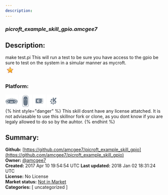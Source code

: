 ```yaml
---
description: 
---
```


### _picroft_example_skill_gpio.amcgee7_  
## Description:  
make test.pi
This will run a test to be sure you have access to the gpio be sure to test on the system in a simular manner as mycroft.  
![](../.gitbook/assets/star.png)  
### Platform:  
 ![Mark I](../.gitbook/assets/mark-1-icon.png)  ![Mark II](../.gitbook/assets/mark-2-icon.png)  ![Picroft](../.gitbook/assets/picroft-icon.png)  ![plasmoid](../.gitbook/assets/kde.png)   
{% hint style="danger" %}
This skill dosnt have any license attatched. It is not adviasable to use this skillnor fork or clone, as you dont know if you are legaly allowed to do so by the auhtor.
{% endhint %}
  
## Summary:  
**Github:** [https://github.com/amcgee7/picroft_example_skill_gpio](https://github.com/amcgee7/picroft_example_skill_gpio)  
**Owner:** [@amcgee7](https://github.com/amcgee7)  
**Created:** 2017 Apr 10 19:54:54 UTC  **Last updated:** 2018 Jan 02 18:31:24 UTC  
**License:** No License  
**Market status:** [Not in Market](https://market.mycroft.ai/skill/)  
**Categories:** [ uncategorized ]   
